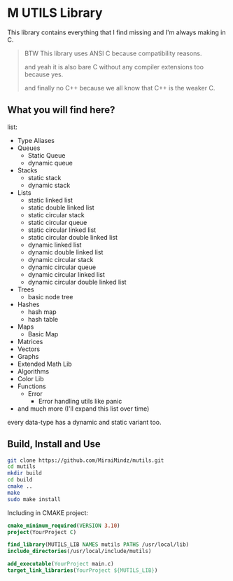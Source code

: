 # M UTILS Library

This library contains everything that I find missing and I'm always making in C.

> BTW This library uses ANSI C because compatibility reasons.
>
> and yeah it is also bare C without any compiler extensions too because yes.
>
> and finally no C++ because we all know that C++ is the weaker C.

## What you will find here?

list:

- Type Aliases
- Queues
    - Static Queue
    - dynamic queue
- Stacks
    - static stack
    - dynamic stack
- Lists
    - static linked list
    - static double linked list
    - static circular stack
    - static circular queue
    - static circular linked list
    - static circular double linked list
    - dynamic linked list
    - dynamic double linked list
    - dynamic circular stack
    - dynamic circular queue
    - dynamic circular linked list
    - dynamic circular double linked list
- Trees
    - basic node tree
- Hashes
    - hash map
    - hash table
- Maps
    - Basic Map
- Matrices
- Vectors
- Graphs
- Extended Math Lib
- Algorithms
- Color Lib
- Functions
    - Error
        - Error handling utils like panic
- and much more (I'll expand this list over time)

every data-type has a dynamic and static variant too.

## Build, Install and Use

```bash
git clone https://github.com/MiraiMindz/mutils.git
cd mutils
mkdir build
cd build
cmake ..
make
sudo make install
```

Including in CMAKE project:

```cmake
cmake_minimum_required(VERSION 3.10)
project(YourProject C)

find_library(MUTILS_LIB NAMES mutils PATHS /usr/local/lib)
include_directories(/usr/local/include/mutils)

add_executable(YourProject main.c)
target_link_libraries(YourProject ${MUTILS_LIB})
```
